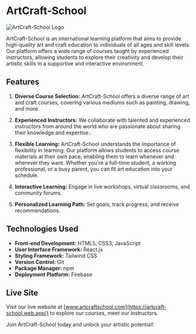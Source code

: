 # ArtCraft-School

![ArtCraft-School Logo](https://i.ibb.co/zVLzY4T/artcraft-high-resolution-logo-color-on-transparent-background.png)

ArtCraft-School is an international learning platform that aims to provide high-quality art and craft education to individuals of all ages and skill levels. Our platform offers a wide range of courses taught by experienced instructors, allowing students to explore their creativity and develop their artistic skills in a supportive and interactive environment.

## Features

1. **Diverse Course Selection:** ArtCraft-School offers a diverse range of art and craft courses, covering various mediums such as painting, drawing, and more.

2. **Experienced Instructors:** We collaborate with talented and experienced instructors from around the world who are passionate about sharing their knowledge and expertise..

3. **Flexible Learning:** ArtCraft-School understands the importance of flexibility in learning. Our platform allows students to access course materials at their own pace, enabling them to learn whenever and wherever they want. Whether you're a full-time student, a working professional, or a busy parent, you can fit art education into your schedule.

4. **Interactive Learning:** Engage in live workshops, virtual classrooms, and community forums.

5. **Personalized Learning Path:** Set goals, track progress, and receive recommendations.

## Technologies Used

- **Front-end Development:** HTML5, CSS3, JavaScript
- **User Interface Framework:** React.js
- **Styling Framework:** Tailwind CSS
- **Version Control:** Git
- **Package Manager:** npm
- **Deployment Platform:** Firebase

## Live Site

Visit our live website at [www.artcraftschool.com](https://artcraft-school.web.app/) to explore our courses, meet our instructors.

Join ArtCraft-School today and unlock your artistic potential!